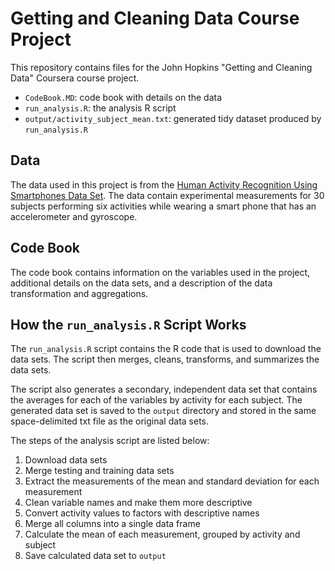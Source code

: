 # Getting and Cleaning Data Course Project

This repository contains files for the John Hopkins "Getting and Cleaning Data" Coursera course project.

- `CodeBook.MD`: code book with details on the data
- `run_analysis.R`: the analysis R script
- `output/activity_subject_mean.txt`: generated tidy dataset produced by `run_analysis.R`

## Data
The data used in this project is from the [Human Activity Recognition Using Smartphones Data Set](https://archive.ics.uci.edu/ml/datasets/Human+Activity+Recognition+Using+Smartphones). The data contain experimental measurements for 30 subjects performing six activities while wearing a smart phone that has an accelerometer and gyroscope.


## Code Book
The code book contains information on the variables used in the project, additional details on the data sets, and a description of the data transformation and aggregations.


## How the `run_analysis.R` Script Works
The `run_analysis.R` script contains the R code that is used to download the data sets. The script then merges, cleans, transforms, and summarizes the data sets.

The script also generates a secondary, independent data set that contains the averages for each of the variables by activity for each subject. The generated data set is saved to the `output` directory and stored in the same space-delimited txt file as the original data sets.

The steps of the analysis script are listed below:

1. Download data sets
2. Merge testing and training data sets
3. Extract the measurements of the mean and standard deviation for each measurement
4. Clean variable names and make them more descriptive
5. Convert activity values to factors with descriptive names
6. Merge all columns into a single data frame
7. Calculate the mean of each measurement, grouped by activity and subject
8. Save calculated data set to `output`
